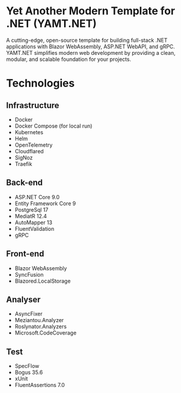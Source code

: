 # Yet Another Modern Template for .NET (YAMT.NET)

A cutting-edge, open-source template for building full-stack .NET applications with Blazor WebAssembly, ASP.NET WebAPI, and gRPC. YAMT.NET simplifies modern web development by providing a clean, modular, and scalable foundation for your projects.

# Technologies

## Infrastructure
- Docker
- Docker Compose (for local run)
- Kubernetes
- Helm
- OpenTelemetry
- Cloudflared
- SigNoz
- Traefik

## Back-end
- ASP.NET Core 9.0
- Entity Framework Core 9
- PostgreSql 17
- MediatR 12.4
- AutoMapper 13
- FluentValidation
- gRPC

## Front-end
- Blazor WebAssembly
- SyncFusion
- Blazored.LocalStorage

## Analyser
- AsyncFixer
- Meziantou.Analyzer
- Roslynator.Analyzers
- Microsoft.CodeCoverage

## Test
- SpecFlow
- Bogus 35.6
- xUnit
- FluentAssertions 7.0
